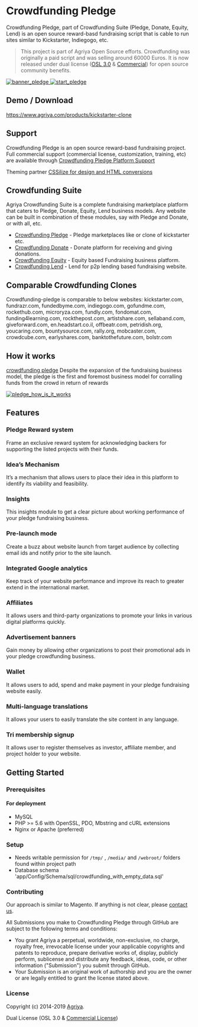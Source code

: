 # Crowdfunding Pledge

Crowdfunding Pledge, part of Crowdfunding Suite (Pledge, Donate, Equity, Lend) is an open source reward-basd fundraising script that is cable to run sites similar to Kickstarter, Indiegogo, etc.

> This project is part of Agriya Open Source efforts. Crowdfunding was originally a paid script and was selling around 60000 Euros. It is now released under dual license ([OSL 3.0](https://www.agriya.com/resources) & [Commercial](https://www.agriya.com/products/kickstarter-clone)) for open source community benefits.

[![banner_pledge](https://user-images.githubusercontent.com/4700341/51888284-a0328500-23bc-11e9-9b56-e86818d931d1.png)
![start_pledge](https://user-images.githubusercontent.com/4700341/51888295-a58fcf80-23bc-11e9-9042-09e9beee03b1.png)](https://www.agriya.com/products/kickstarter-clone)

## Demo / Download

https://www.agriya.com/products/kickstarter-clone

## Support

Crowdfunding Pledge is an open source reward-basd fundraising project. Full commercial support (commercial license, customization, training, etc) are available through [Crowdfunding Pledge Platform Support](https://www.agriya.com/products/kickstarter-clone)

Theming partner [CSSilize for design and HTML conversions](http://cssilize.com/)

## Crowdfunding Suite

Agriya Crowdfunding Suite is a complete fundraising marketplace platform that caters to Pledge, Donate, Equity, Lend business models. Any website can be built in combination of these modules, say with Pledge and Donate, or with all, etc.

* [Crowdfunding Pledge](https://github.com/agriya/crowdfunding-pledge) - Pledge marketplaces like or clone of kickstarter etc.
* [Crowdfunding Donate](https://github.com/agriya/crowdfunding-donate) - Donate platform for receiving and giving donations.
* [Crowdfunding Equity](https://github.com/agriya/crowdfunding-equity) - Equity based Fundraising business platform.
* [Crowdfunding Lend](https://github.com/agriya/crowdfunding-lend) -  Lend for p2p lending based fundraising website.

## Comparable Crowdfunding Clones

Crowdfunding-pledge is comparable to below websites: kickstarter.com, fundrazr.com, fundedbyme.com, indiegogo.com, gofundme.com, rockethub.com, microryza.com, fundly.com, fondomat.com, funding4learning.com, rockthepost.com, artistshare.com, sellaband.com, giveforward.com, en.headstart.co.il, offbeatr.com, petridish.org, youcaring.com, bountysource.com, rally.org, mobcaster.com, crowdcube.com, earlyshares.com, banktothefuture.com, bolstr.com


## How it works

[crowdfunding pledge](https://www.agriya.com/products/kickstarter-clone) Despite the expansion of the fundraising business model, the pledge is the first and foremost business model for corralling funds from the crowd in return of rewards

[![pledge_how_is_it_works](https://user-images.githubusercontent.com/4700341/51888299-a7f22980-23bc-11e9-90f2-e54b5d4f512d.png)](https://www.agriya.com/products/kickstarter-clone)

## Features

### Pledge Reward system

Frame an exclusive reward system for acknowledging backers for supporting the listed projects with their funds.

### Idea’s Mechanism

It’s a mechanism that allows users to place their idea in this platform to identify its viability and feasibility.

### Insights

This insights module to get a clear picture about working performance of your pledge fundraising business.

### Pre-launch mode

Create a buzz about website launch from target audience by collecting email ids and notify prior to the site launch.

### Integrated Google analytics

Keep track of your website performance and improve its reach to greater extend in the international market.

### Affiliates

It allows users and third-party organizations to promote your links in various digital platforms quickly.

### Advertisement banners

Gain money by allowing other organizations to post their promotional ads in your pledge crowdfunding business.

### Wallet

It allows users to add, spend and make payment in your pledge fundraising website easily.

### Multi-language translations

It allows your users to easily translate the site content in any language.

### Tri membership signup

It allows user to register themselves as investor, affiliate member, and project holder to your website.

## Getting Started

### Prerequisites

#### For deployment

* MySQL
* PHP >= 5.6 with OpenSSL, PDO, Mbstring and cURL extensions
* Nginx or Apache (preferred)

### Setup

* Needs writable permission for `/tmp/` , `/media/` and `/webroot/` folders found within project path
* Database schema 'app/Config/Schema/sql/crowdfunding_with_empty_data.sql'

### Contributing

Our approach is similar to Magento. If anything is not clear, please [contact us](https://www.agriya.com/contact).

All Submissions you make to Crowdfunding Pledge through GitHub are subject to the following terms and conditions:

* You grant Agriya a perpetual, worldwide, non-exclusive, no charge, royalty free, irrevocable license under your applicable copyrights and patents to reproduce, prepare derivative works of, display, publicly perform, sublicense and distribute any feedback, ideas, code, or other information ("Submission") you submit through GitHub.
* Your Submission is an original work of authorship and you are the owner or are legally entitled to grant the license stated above.


### License

Copyright (c) 2014-2019 [Agriya](https://www.agriya.com/).

Dual License (OSL 3.0 & [Commercial License](https://www.agriya.com/contact))
